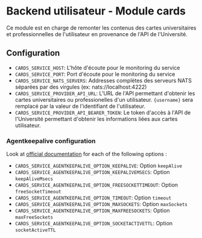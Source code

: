 # Backend utilisateur - Module cards

Ce module est en charge de remonter les contenus des cartes universitaires et professionnelles de l'utilisateur en provenance de l'API de l'Université.

## Configuration
- `CARDS_SERVICE_HOST`: L'hôte d'écoute pour le monitoring du service
- `CARDS_SERVICE_PORT`: Port d'écoute pour le monitoring du service
- `CARDS_SERVICE_NATS_SERVERS`: Addresses complètes des serveurs NATS séparées par des virgules (ex: nats://localhost:4222)
- `CARDS_SERVICE_PROVIDER_API_URL`: L'URL de l'API permettant d'obtenir les cartes universitaires ou professionelles d'un utilisateur. `{username}` sera remplacé par la valeur de l'identifiant de l'utilisateur.
- `CARDS_SERVICE_PROVIDER_API_BEARER_TOKEN`: Le token d'accès à l'API de l'Université permettant d'obtenir les informations liées aux cartes utilisateur.

### Agentkeepalive configuration
Look at [official documentation](https://github.com/node-modules/agentkeepalive#new-agentoptions) for each of the following options :
- `CARDS_SERVICE_AGENTKEEPALIVE_OPTION_KEEPALIVE`: Option `keepAlive`
- `CARDS_SERVICE_AGENTKEEPALIVE_OPTION_KEEPALIVEMSECS`: Option `keepAliveMsecs`
- `CARDS_SERVICE_AGENTKEEPALIVE_OPTION_FREESOCKETTIMEOUT`: Option `freeSocketTimeout`
- `CARDS_SERVICE_AGENTKEEPALIVE_OPTION_TIMEOUT`: Option `timeout`
- `CARDS_SERVICE_AGENTKEEPALIVE_OPTION_MAXSOCKETS`: Option `maxSockets`
- `CARDS_SERVICE_AGENTKEEPALIVE_OPTION_MAXFREESOCKETS`: Option `maxFreeSockets`
- `CARDS_SERVICE_AGENTKEEPALIVE_OPTION_SOCKETACTIVETTL`: Option `socketActiveTTL`
